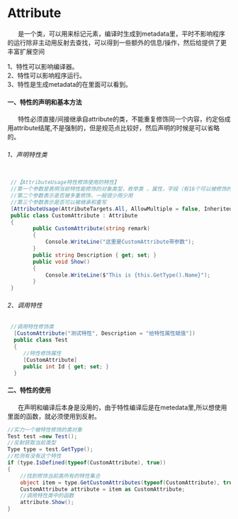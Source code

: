 # Attribute 
&nbsp;&nbsp;&nbsp;&nbsp;&nbsp;&nbsp;是一个类，可以用来标记元素，编译时生成到metadata里，平时不影响程序的运行除非主动用反射去查找，可以得到一些额外的信息/操作，然后给提供了更丰富扩展空间

1、特性可以影响编译器。</br>
2、特性可以影响程序运行。</br>
3、特性是生成metadata的在里面可以看到。</br>


####  一、特性的声明和基本方法
&nbsp;&nbsp;&nbsp;&nbsp;&nbsp;&nbsp;特性必须直接/间接继承自attribute的类，不能重复修饰同一个内容，约定俗成用attribute结尾,不是强制的，但是规范点比较好，然后声明的时候是可以省略的。

###### 1、声明特性类
``` .cs

 //【AttributeUsage特性修饰使用的特性】
 //第一个参数是表明当前特性能修饰的对象类型，枚举类 ，属性，字段（有16个可以被修饰的枚举对象）
 //第二个参数表示是否被多重修饰，一般很少用少用
 //第三个参数表示是否可以被继承和重写
 [AttributeUsage(AttributeTargets.All, AllowMultiple = false, Inherited = true)]
 public class CustomAttribute : Attribute
 {
        public CustomAttribute(string remark)
        {
            Console.WriteLine("这里是CustomAttribute带参数");
        }
        public string Description { get; set; }
        public void Show()
        {
            Console.WriteLine($"This is {this.GetType().Name}");
        }
 } 
```
###### 2、调用特性
``` .cs
 //调用特性修饰类
  [CustomAttribute("测试特性", Description = "给特性属性赋值"])
  public class Test
  {
     //特性修饰属性
     [CustomAttribute]
     public int Id { get; set; }
  }
```

####  二、特性的使用
&nbsp;&nbsp;&nbsp;&nbsp;&nbsp;&nbsp;在声明和编译后本身是没用的，由于特性编译后是在metedata里,所以想使用里面的函数，就必须使用到反射。

``` .cs
//实力一个被特性修饰的类对象
Test test =new Test();
//反射获取当前类型
Type type = test.GetType();
//检测有没有这个特性
if (type.IsDefined(typeof(CustomAttribute), true))
{
    //找到修饰当前类所有的特性集合
    object item = type.GetCustomAttributes(typeof(CustomAttribute), true)[0];
    CustomAttribute attribute = item as CustomAttribute;
    //调用特性类中的函数
    attribute.Show();
}
```
